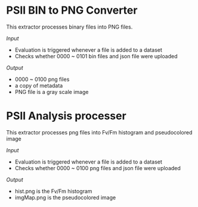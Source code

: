 # PSII BIN to PNG Converter

This extractor processes binary files into PNG files. 

_Input_

  - Evaluation is triggered whenever a file is added to a dataset
  - Checks whether 0000 ~ 0101 bin files and json file were uploaded
    
_Output_

  - 0000 ~ 0100 png files 
  - a copy of metadata
  - PNG file is a gray scale image


# PSII Analysis processer

This extractor processes png files into Fv/Fm histogram and pseudocolored image

_Input_

  - Evaluation is triggered whenever a file is added to a dataset
  - Checks whether 0000 ~ 0100 png files and json file were uploaded
  
_Output_

  - hist.png is the Fv/Fm histogram
  - imgMap.png is the pseudocolored image
